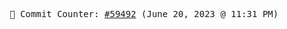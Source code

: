 <p align="center">
    <samp>
        📮 Commit Counter: <a href="https://github.com/Javascript-void0/Javascript-void0/commits/main">#59492</a> (June 20, 2023 @ 11:31 PM)
    </samp>
</p>